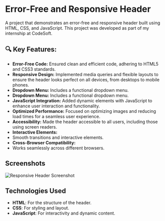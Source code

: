 # Error-Free and Responsive Header

A project that demonstrates an error-free and responsive header built using HTML, CSS, and JavaScript. This project was developed as part of my internship at CodeSoft.

## 🔍 Key Features:

- **Error-Free Code:**
  Ensured clean and efficient code, adhering to HTML5 and CSS3 standards.
- **Responsive Design:**
  Implemented media queries and flexible layouts to ensure the header looks perfect on all devices, from desktops to mobile phones.
- **Dropdown Menu:**
  Includes a functional dropdown menu.
- **Dropdown Menu:**
  Includes a functional dropdown menu.
- **JavaScript Integration:**
  Added dynamic elements with JavaScript to enhance user interaction and functionality.
- **Optimized Performance:**
  Focused on optimizing images and reducing load times for a seamless user experience.
- **Accessibility:**
  Made the header accessible to all users, including those using screen readers.
- **Interactive Elements:**
- Smooth transitions and interactive elements.
- **Cross-Browser Compatibility:**
- Works seamlessly across different browsers.

## Screenshots

![Responsive Header Screenshot](images/screenshot.png)

## Technologies Used

- **HTML**: For the structure of the header.
- **CSS**: For styling and layout.
- **JavaScript**: For interactivity and dynamic content.
